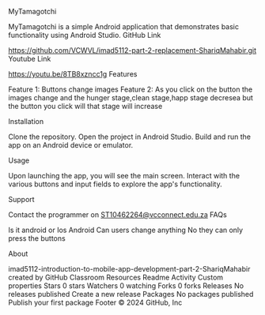 MyTamagotchi

MyTamagotchi is a simple Android application that demonstrates basic functionality using Android Studio. GitHub Link

https://github.com/VCWVL/imad5112-part-2-replacement-ShariqMahabir.git Youtube Link

https://youtu.be/8TB8xzncc1g Features

Feature 1: Buttons change images
Feature 2: As you click on the button the images change and the hunger stage,clean stage,happ stage decresea but the button you click will that stage will increase

Installation

Clone the repository.
Open the project in Android Studio.
Build and run the app on an Android device or emulator.

Usage

Upon launching the app, you will see the main screen.
Interact with the various buttons and input fields to explore the app's functionality.

Support

Contact the programmer on ST10462264@vcconnect.edu.za FAQs

Is it android or Ios
Android
Can users change anything
No they can only press the buttons

About

imad5112-introduction-to-mobile-app-development-part-2-ShariqMahabir created by GitHub Classroom
Resources
Readme
Activity
Custom properties
Stars
0 stars
Watchers
0 watching
Forks
0 forks
Releases
No releases published
Create a new release
Packages
No packages published
Publish your first package
Footer
© 2024 GitHub, Inc
